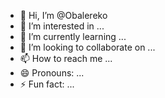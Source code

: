 - 👋 Hi, I’m @Obalereko
- 👀 I’m interested in ...
- 🌱 I’m currently learning ...
- 💞️ I’m looking to collaborate on ...
- 📫 How to reach me ...
- 😄 Pronouns: ...
- ⚡ Fun fact: ...

<!---
Obalereko/Obalereko is a ✨ special ✨ repository because its `README.md` (this file) appears on your GitHub profile.
You can click the Preview link to take a look at your changes.
--->
